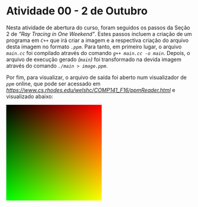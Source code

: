 # Atividade 00 - 2 de Outubro

Nesta atividade de abertura do curso, foram seguidos os passos da Seção 2 de _"Ray Tracing in One Weekend"_. Estes passos incluem a criação de um programa em _`C++`_ que irá criar a imagem e a respectiva criação do arquivo desta imagem no formato _`.ppm`_. Para tanto, em primeiro lugar, o arquivo _`main.cc`_ foi compilado através do comando _`g++ main.cc -o main`_. Depois, o arquivo de execução gerado _(`main`)_ foi transformado na devida imagem através do comando _`./main > image.ppm`_.

Por fim, para visualizar, o arquivo de saída foi aberto num visualizador de _`ppm`_ online, que pode ser acessado em _https://www.cs.rhodes.edu/welshc/COMP141_F16/ppmReader.html_ e visualizado abaixo:

![Gradiente Resultante da Atividade 00](/Atividade00/image-result.png)
